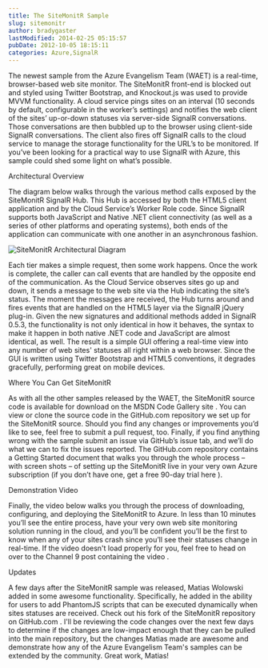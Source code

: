 ```yaml
---
title: The SiteMonitR Sample
slug: sitemonitr
author: bradygaster
lastModified: 2014-02-25 05:15:57
pubDate: 2012-10-05 18:15:11
categories: Azure,SignalR
---
```


<p>The newest sample from the Azure Evangelism Team (WAET) is a real-time, browser-based web site monitor. The SiteMonitR front-end is blocked out and styled using
  <a>Twitter Bootstrap</a>, and
  <a>Knockout.js</a>  was used to provide MVVM functionality. A cloud service pings sites on an interval (10 seconds by default, configurable in the worker&#x2019;s settings) and notifies the web client of the sites&#x2019; up-or-down statuses via server-side SignalR conversations.
  Those conversations are then bubbled up to the browser using client-side SignalR conversations. The client also fires off SignalR calls to the cloud service to manage the storage functionality for the URL&#x2019;s to be monitored. If you&#x2019;ve been looking for
  a practical way to use SignalR with Azure, this sample could shed some light on what&#x2019;s possible.</p>
Architectural Overview
<p>The diagram below walks through the various method calls exposed by the SiteMonitR SignalR Hub. This Hub is accessed by both the HTML5 client application and by the Cloud Service&#x2019;s Worker Role code. Since SignalR supports both JavaScript and Native .NET
  client connectivity (as well as a series of other platforms and operating systems), both ends of the application can communicate with one another in an asynchronous fashion.</p>
<p>
  <a>
    <img alt="SiteMonitR Architectural Diagram" src="/posts/sitemonitr/media/SiteMonitR-Diagram_thumb.png">
  </a> 
</p>
<p>Each tier makes a simple request, then some work happens. Once the work is complete, the caller can call events that are handled by the opposite end of the communication. As the Cloud Service observes sites go up and down, it sends a message to the web
  site via the Hub indicating the site&#x2019;s status. The moment the messages are received, the Hub turns around and fires events that are handled on the HTML5 layer via the SignalR jQuery plug-in. Given the new signatures and additional methods added in
  <a>SignalR 0.5.3</a>, the functionality is not only identical in how it behaves, the syntax to make it happen in both native .NET code and JavaScript are almost identical, as well. The result is a simple GUI offering a real-time view into any number of
    web sites&apos; statuses all right within a web browser. Since the GUI is written using Twitter Bootstrap and HTML5 conventions, it degrades gracefully, performing great on mobile devices.</p>
Where You Can Get SiteMonitR
<p>As with all the other samples released by the WAET, the SiteMonitR source code is available for download on the
  <a>MSDN Code Gallery site</a> . You can view or clone the source code in the
  <a>GitHub.com repository</a>  we set up for the SiteMonitR source. Should you find any changes or improvements you&#x2019;d like to see, feel free to submit a pull request, too. Finally, if you find anything wrong with the sample submit an issue via
  <a>GitHub&#x2019;s issue tab</a>, and we&#x2019;ll do what we can to fix the issues reported. The GitHub.com repository contains a
  <a>Getting Started document</a>  that walks you through the whole process &#x2013; with screen shots &#x2013; of setting up the SiteMonitR live in your very own Azure subscription (if you don&#x2019;t have one, get a free 90-day trial
  <a>here</a> ).</p>
Demonstration Video
<p>Finally, the video below walks you through the process of downloading, configuring, and deploying the SiteMonitR to Azure. In less than 10 minutes you&#x2019;ll see the entire process, have your very own web site monitoring solution running in the cloud, and
  you&#x2019;ll be confident you&#x2019;ll be the first to know when any of your sites crash since you&#x2019;ll see their statuses change in real-time. If the video doesn&apos;t load properly for you, feel free to
  <a>head on over to the Channel 9 post containing the video</a> .</p>
<p>
  
    
  
</p>
Updates
<p>A few days after the SiteMonitR sample was released,
  <a>Matias Wolowski</a>  added in some awesome functionality. Specifically, he added in the ability for users to add
  <a>PhantomJS</a>  scripts that can be executed dynamically when sites statuses are received.
  <a>Check out his fork of the SiteMonitR repository on GitHub.com</a> . I&apos;ll be reviewing the code changes over the next few days to determine if the changes are low-impact enough that they can be pulled into the main repository, but the changes Matias made
  are awesome and demonstrate how any of the Azure Evangelism Team&apos;s samples can be extended by the community. Great work, Matias!&#xA0;</p>

